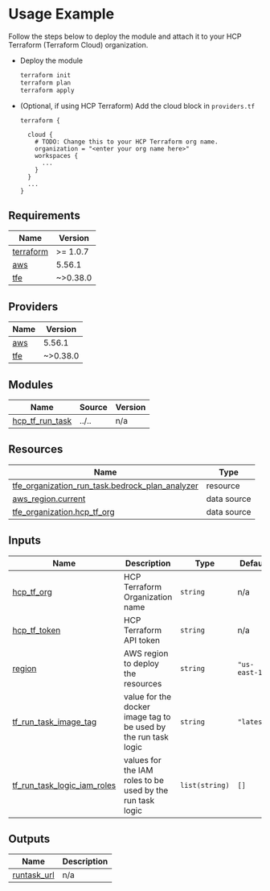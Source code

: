 <!-- BEGIN_TF_DOCS -->
# Usage Example

Follow the steps below to deploy the module and attach it to your HCP Terraform (Terraform Cloud) organization.

* Deploy the module

  ```bash
  terraform init
  terraform plan
  terraform apply
  ```

* (Optional, if using HCP Terraform) Add the cloud block in `providers.tf`

  ```hcl
  terraform {

    cloud {
      # TODO: Change this to your HCP Terraform org name.
      organization = "<enter your org name here>"
      workspaces {
        ...
      }
    }
    ...
  }
  ```

## Requirements

| Name | Version |
|------|---------|
| <a name="requirement_terraform"></a> [terraform](#requirement\_terraform) | >= 1.0.7 |
| <a name="requirement_aws"></a> [aws](#requirement\_aws) | 5.56.1 |
| <a name="requirement_tfe"></a> [tfe](#requirement\_tfe) | ~>0.38.0 |

## Providers

| Name | Version |
|------|---------|
| <a name="provider_aws"></a> [aws](#provider\_aws) | 5.56.1 |
| <a name="provider_tfe"></a> [tfe](#provider\_tfe) | ~>0.38.0 |

## Modules

| Name | Source | Version |
|------|--------|---------|
| <a name="module_hcp_tf_run_task"></a> [hcp\_tf\_run\_task](#module\_hcp\_tf\_run\_task) | ../.. | n/a |

## Resources

| Name | Type |
|------|------|
| [tfe_organization_run_task.bedrock_plan_analyzer](https://registry.terraform.io/providers/hashicorp/tfe/latest/docs/resources/organization_run_task) | resource |
| [aws_region.current](https://registry.terraform.io/providers/hashicorp/aws/5.56.1/docs/data-sources/region) | data source |
| [tfe_organization.hcp_tf_org](https://registry.terraform.io/providers/hashicorp/tfe/latest/docs/data-sources/organization) | data source |

## Inputs

| Name | Description | Type | Default | Required |
|------|-------------|------|---------|:--------:|
| <a name="input_hcp_tf_org"></a> [hcp\_tf\_org](#input\_hcp\_tf\_org) | HCP Terraform Organization name | `string` | n/a | yes |
| <a name="input_hcp_tf_token"></a> [hcp\_tf\_token](#input\_hcp\_tf\_token) | HCP Terraform API token | `string` | n/a | yes |
| <a name="input_region"></a> [region](#input\_region) | AWS region to deploy the resources | `string` | `"us-east-1"` | no |
| <a name="input_tf_run_task_image_tag"></a> [tf\_run\_task\_image\_tag](#input\_tf\_run\_task\_image\_tag) | value for the docker image tag to be used by the run task logic | `string` | `"latest"` | no |
| <a name="input_tf_run_task_logic_iam_roles"></a> [tf\_run\_task\_logic\_iam\_roles](#input\_tf\_run\_task\_logic\_iam\_roles) | values for the IAM roles to be used by the run task logic | `list(string)` | `[]` | no |

## Outputs

| Name | Description |
|------|-------------|
| <a name="output_runtask_url"></a> [runtask\_url](#output\_runtask\_url) | n/a |
<!-- END_TF_DOCS -->
